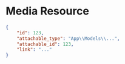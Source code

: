 # Media Resource


```json
{
    "id": 123,
    "attachable_type": "App\\Models\\...",
    "attachable_id": 123,
    "link": "..."
}
```
